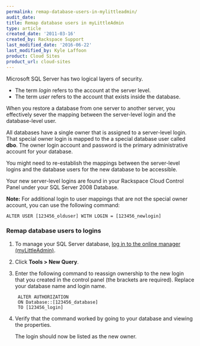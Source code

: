 ```yaml
---
permalink: remap-database-users-in-mylittleadmin/
audit_date:
title: Remap database users in myLittleAdmin
type: article
created_date: '2011-03-16'
created_by: Rackspace Support
last_modified_date: '2016-06-22'
last_modified_by: Kyle Laffoon
product: Cloud Sites
product_url: cloud-sites
---
```


Microsoft SQL Server has two logical layers of security.

-   The term *login* refers to the account at the server level.
-   The term *user* refers to the account that exists inside
    the database.

When you restore a database from one server to another server, you
effectively sever the mapping between the server-level login and the
database-level user.

All databases have a single owner that is assigned to a server-level
login. That special owner login is mapped to the a special database user
called **dbo**. The owner login account and password is the primary
administrative account for your database.

You might need to re-establish the mappings between the server-level
logins and the database users for the new database to be accessible.

Your new server-level logins are found in your Rackspace Cloud Control
Panel under your SQL Server 2008 Database.

**Note:** For additional login to user mappings that are not the special
owner account, you can use the following command:

    ALTER USER [123456_olduser] WITH LOGIN = [123456_newlogin]

### Remap database users to logins

1. To manage your SQL Server database, [log in to the online manager (myLittleAdmin)](/how-to/rackspace-cloud-sites-essentials-mylittleadmin-database-management-interface).
2. Click **Tools > New Query**.
3. Enter the following command to reassign ownership to the new login
   that you created in the control panel (the brackets are required).
   Replace your database name and login name.

        ALTER AUTHORIZATION
        ON Database::[123456_database]
        TO [123456_login]

4. Verify that the command worked by going to your database and viewing
   the properties.

   The login should now be listed as the new owner.
